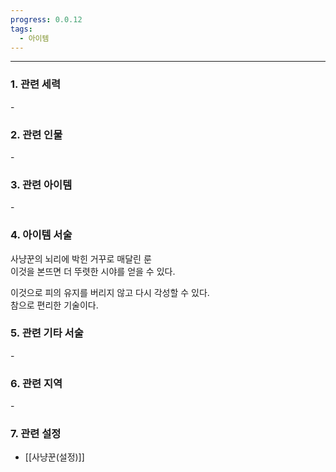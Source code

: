 ```yaml
---
progress: 0.0.12
tags:
  - 아이템
---
```

---
### 1. 관련 세력 
\-

### 2. 관련 인물
\-

### 3. 관련 아이템
\-

### 4. 아이템 서술
사냥꾼의 뇌리에 박힌 거꾸로 매달린 룬  
이것을 본뜨면 더 뚜렷한 시야를 얻을 수 있다.  
  
이것으로 피의 유지를 버리지 않고 다시 각성할 수 있다.  
참으로 편리한 기술이다.

### 5. 관련 기타 서술
\-

### 6. 관련 지역
\-

### 7. 관련 설정
- [[사냥꾼(설정)]]